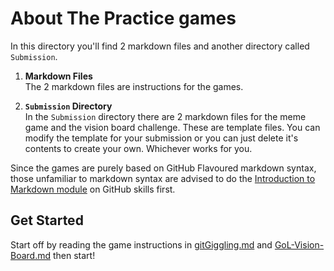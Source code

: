 # About The Practice games

In this directory you'll find 2 markdown files and another directory called `Submission`. 
1. **Markdown Files**   
The 2 markdown files are instructions for the games.   

1. **`Submission` Directory**   
In the `Submission` directory there are 2 markdown files for the meme game and the vision board challenge. These are template files. You can modify the template for your submission or you can just delete it's contents to create your own. Whichever works for you.

Since the games are purely based on GitHub Flavoured markdown syntax, those unfamiliar to markdown syntax are advised to do the [Introduction to Markdown module](https://github.com/skills/communicate-using-markdown) on GitHub skills first.

## Get Started
Start off by reading the game instructions in [gitGiggling.md](gitGiggling.md) and [GoL-Vision-Board.md](GoL-Vision-Board.md) then start!
